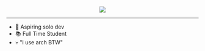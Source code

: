 <br>
<p align="center">
  <a href="https://git.io/typing-svg">
    <img src="https://readme-typing-svg.herokuapp.com?font=Iceland&size=40&duration=4000&pause=1000&color=F7F7F7&center=true&vCenter=true&width=435&lines=Hey+there%2C+I'm+Halcyon!+%F0%9F%91%8B;I'm+an+aspiring+solo+dev!">
  </a>
</p>

---
- 🌱 Aspiring solo dev
- 📚 Full Time Student
- 💀 "I use arch BTW"
